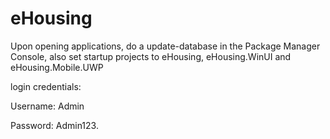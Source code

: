 # eHousing

Upon opening applications, do a update-database in the Package Manager Console,
also set startup projects to eHousing, eHousing.WinUI and eHousing.Mobile.UWP


login credentials:

Username: Admin

Password: Admin123. 